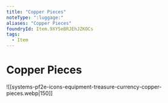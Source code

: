 ```yaml
---
title: "Copper Pieces"
noteType: ":luggage:"
aliases: "Copper Pieces"
foundryId: Item.9XY5eBRJEhJZKOCs
tags:
  - Item
---
```


# Copper Pieces
![[systems-pf2e-icons-equipment-treasure-currency-copper-pieces.webp|150]]
